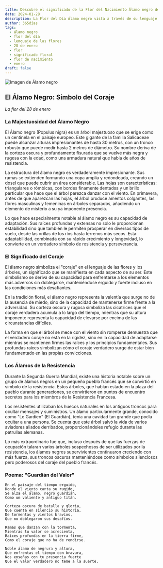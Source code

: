 ```yaml
---
title: Descubre el significado de la Flor del Nacimiento Álamo negro del 28 de enero
date: 2024-01-28
description: La Flor del Día Álamo negro vista a través de su lenguaje floral e historias
author: 365días
tags:
  - álamo negro
  - flor del día
  - lenguaje de las flores
  - 28 de enero
  - flor
  - significado floral
  - flor de nacimiento
  - enero
draft: false
---
```


![Imagen de Álamo negro](https://cdn.pixabay.com/photo/2012/10/09/06/00/leaves-60488_1280.jpg#center#center)


## El Álamo Negro: Símbolo del Coraje
*La flor del 28 de enero*

### La Majestuosidad del Álamo Negro

El Álamo negro (Populus nigra) es un árbol majestuoso que se erige como un centinela en el paisaje europeo. Este gigante de la familia Salicaceae puede alcanzar alturas impresionantes de hasta 30 metros, con un tronco robusto que puede medir hasta 2 metros de diámetro. Su nombre deriva de la corteza oscura y profundamente fisurada que se vuelve más negra y rugosa con la edad, como una armadura natural que habla de años de resistencia.

La estructura del álamo negro es verdaderamente impresionante. Sus ramas se extienden formando una copa amplia y redondeada, creando un dosel que puede cubrir un área considerable. Las hojas son características: triangulares o rómbicas, con bordes finamente dentados y un brillo particular que hace que el árbol parezca danzar con el viento. En primavera, antes de que aparezcan las hojas, el árbol produce amentos colgantes, las flores masculinas y femeninas en árboles separados, añadiendo un elemento de misterio a su ya imponente presencia.

Lo que hace especialmente notable al álamo negro es su capacidad de adaptación. Sus raíces profundas y extensas no solo le proporcionan estabilidad sino que también le permiten prosperar en diversos tipos de suelo, desde las orillas de los ríos hasta terrenos más secos. Esta adaptabilidad, combinada con su rápido crecimiento y longevidad, lo convierte en un verdadero símbolo de resistencia y perseverancia.

### El Significado del Coraje

El álamo negro simboliza el "coraje" en el lenguaje de las flores y los árboles, un significado que se manifiesta en cada aspecto de su ser. Este simbolismo se deriva de su capacidad para enfrentarse a los elementos más adversos sin doblegarse, manteniéndose erguido y fuerte incluso en las condiciones más desafiantes.

En la tradición floral, el álamo negro representa la valentía que surge no de la ausencia de miedo, sino de la capacidad de mantenerse firme frente a la adversidad. Su corteza oscura y rugosa simboliza las cicatrices que el coraje verdadero acumula a lo largo del tiempo, mientras que su altura imponente representa la capacidad de elevarse por encima de las circunstancias difíciles.

La forma en que el árbol se mece con el viento sin romperse demuestra que el verdadero coraje no está en la rigidez, sino en la capacidad de adaptarse mientras se mantienen firmes las raíces y los principios fundamentales. Sus profundas raíces simbolizan cómo el coraje verdadero surge de estar bien fundamentado en las propias convicciones.

### Los Álamos de la Resistencia

Durante la Segunda Guerra Mundial, existe una historia notable sobre un grupo de álamos negros en un pequeño pueblo francés que se convirtió en símbolo de la resistencia. Estos árboles, que habían estado en la plaza del pueblo durante generaciones, se convirtieron en puntos de encuentro secretos para los miembros de la Resistencia Francesa.

Los resistentes utilizaban los huecos naturales en los antiguos troncos para ocultar mensajes y suministros. Un álamo particularmente grande, conocido como "Le Gardien" (El Guardián), tenía una cavidad tan grande que podía ocultar a una persona. Se cuenta que este árbol salvó la vida de varios aviadores aliados derribados, proporcionándoles refugio durante las patrullas alemanas.

Lo más extraordinario fue que, incluso después de que las fuerzas de ocupación talaran varios árboles sospechosos de ser utilizados por la resistencia, los álamos negros supervivientes continuaron creciendo con más fuerza, sus troncos oscuros manteniéndose como símbolos silenciosos pero poderosos del coraje del pueblo francés.

### Poema: "Guardián del Valor"

```
En el paisaje del tiempo erguido,
Donde el viento canta su rugido,
Se alza el álamo, negro guardián,
Como un valiente y antiguo titán.

Corteza oscura de batalla y gloria,
Que cuenta en silencio su historia,
De tormentas y vientos bravíos,
Que no doblegaron sus desafíos.

Ramas que danzan con la tormenta,
Mientras tu valor se acrecienta,
Raíces profundas en la tierra firme,
Como el coraje que no ha de rendirse.

Noble álamo de negrura y altura,
Que enfrentas el tiempo con bravura,
Nos enseñas con tu presencia fuerte
Que el valor verdadero no teme a la suerte.
```